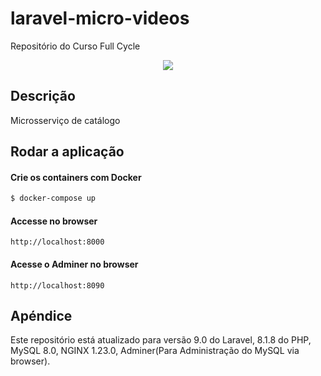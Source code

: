 # laravel-micro-videos
Repositório do Curso Full Cycle

<p align="center">
  <a href="http://nestjs.com/" target="blank"><img src="http://maratona.fullcycle.com.br/public/img/logo-maratona.png"/></a>
</p>

## Descrição

Microsserviço de catálogo

## Rodar a aplicação

#### Crie os containers com Docker

```bash
$ docker-compose up
```

#### Accesse no browser

```
http://localhost:8000
```

#### Acesse o Adminer no browser

```
http://localhost:8090
```

## Apéndice

Este repositório está atualizado para versão 9.0 do Laravel, 8.1.8 do PHP, MySQL 8.0, NGINX 1.23.0, Adminer(Para 
Administração do MySQL via browser).

